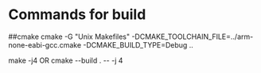 # Commands for build

##cmake
cmake -G "Unix Makefiles" -DCMAKE_TOOLCHAIN_FILE=../arm-none-eabi-gcc.cmake -DCMAKE_BUILD_TYPE=Debug ..

make -j4 OR cmake --build . -- -j 4

